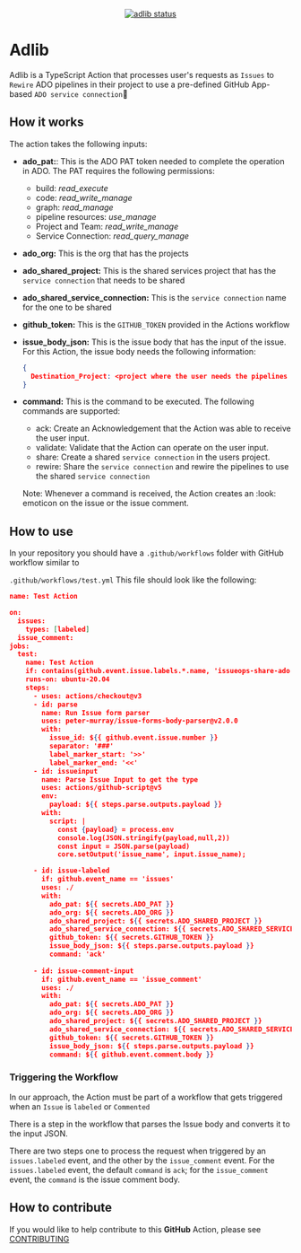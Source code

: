 <p align="center">
  <a href="README.md"><img alt="adlib status" src="https://github.com/decyjphr-actions/adlib/actions/workflows/check-dist.yml/badge.svg"></a>
</p>

# Adlib

Adlib is a TypeScript Action that processes user's requests as `Issues` to `Rewire` ADO pipelines in their project to use a pre-defined GitHub App-based  `ADO service connection`:rocket:

## How it works

The action takes the following inputs:

- **ado_pat:**: This is the ADO PAT token needed to complete the operation in ADO. The PAT requires the following permissions:
  - build: _read_execute_
  - code: _read_write_manage_
  - graph: _read_manage_
  - pipeline resources: _use_manage_
  - Project and Team: _read_write_manage_
  - Service Connection: _read_query_manage_
- **ado_org:** This is the org that has the projects
- **ado_shared_project:** This is the shared services project that has the `service connection` that needs to be shared
- **ado_shared_service_connection:** This is the `service connection` name for the one to be shared
- **github_token:** This is the `GITHUB_TOKEN` provided in the Actions workflow
- **issue_body_json:** This is the issue body that has the input of the issue. For this Action, the issue body needs the following information:
  ```json
  {
    Destination_Project: <project where the user needs the pipelines to be rewired>
  }
- **command:** This is the command to be executed. The following commands are supported:
  - ack: Create an Acknowledgement that the Action was able to receive the user input.
  - validate: Validate that the Action can operate on the user input.
  - share: Create a shared `service connection` in the users project.
  - rewire: Share the `service connection` and rewire the pipelines to use the shared `service connection`
  
  Note: Whenever a command is received, the Action creates an :look: emoticon on the issue or the issue comment.
  
## How to use

In your repository you should have a `.github/workflows` folder with GitHub workflow similar to 

`.github/workflows/test.yml`
This file should look like the following:
```json
name: Test Action

on:
  issues:
    types: [labeled]    
  issue_comment:
jobs:
  test:
    name: Test Action
    if: contains(github.event.issue.labels.*.name, 'issueops-share-ado')
    runs-on: ubuntu-20.04
    steps:
      - uses: actions/checkout@v3
      - id: parse
        name: Run Issue form parser
        uses: peter-murray/issue-forms-body-parser@v2.0.0
        with:
          issue_id: ${{ github.event.issue.number }}
          separator: '###'
          label_marker_start: '>>'
          label_marker_end: '<<' 
      - id: issueinput
        name: Parse Issue Input to get the type
        uses: actions/github-script@v5
        env:
          payload: ${{ steps.parse.outputs.payload }}
        with:
          script: |
            const {payload} = process.env
            console.log(JSON.stringify(payload,null,2))
            const input = JSON.parse(payload)
            core.setOutput('issue_name', input.issue_name);

      - id: issue-labeled
        if: github.event_name == 'issues'
        uses: ./
        with:
          ado_pat: ${{ secrets.ADO_PAT }}
          ado_org: ${{ secrets.ADO_ORG }}
          ado_shared_project: ${{ secrets.ADO_SHARED_PROJECT }}
          ado_shared_service_connection: ${{ secrets.ADO_SHARED_SERVICE_CONNECTION }}
          github_token: ${{ secrets.GITHUB_TOKEN }}
          issue_body_json: ${{ steps.parse.outputs.payload }}
          command: 'ack'
      
      - id: issue-comment-input
        if: github.event_name == 'issue_comment'
        uses: ./
        with:
          ado_pat: ${{ secrets.ADO_PAT }}
          ado_org: ${{ secrets.ADO_ORG }}
          ado_shared_project: ${{ secrets.ADO_SHARED_PROJECT }}
          ado_shared_service_connection: ${{ secrets.ADO_SHARED_SERVICE_CONNECTION }}
          github_token: ${{ secrets.GITHUB_TOKEN }}
          issue_body_json: ${{ steps.parse.outputs.payload }}
          command: ${{ github.event.comment.body }}
```

### Triggering the Workflow
In our approach, the Action must be part of a workflow that gets triggered when an `Issue` is `labeled` or `Commented`

There is a step in the workflow that parses the Issue body and converts it to the input JSON.

There are two steps one to process the request when triggered by an `issues.labeled` event, and the other by the `issue_comment` event.
For the `issues.labeled` event, the default `command` is `ack`; for the `issue_comment` event, the `command` is the issue comment body.


## How to contribute

If you would like to help contribute to this **GitHub** Action, please see [CONTRIBUTING](.github/CONTRIBUTING.md)

